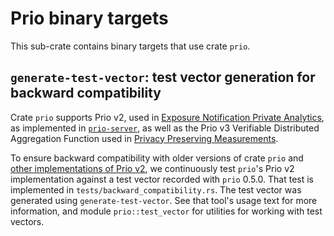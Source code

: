 # Prio binary targets

This sub-crate contains binary targets that use crate `prio`.

## `generate-test-vector`: test vector generation for backward compatibility

Crate `prio` supports Prio v2, used in [Exposure Notification Private Analytics][enpa-whitepaper],
as implemented in [`prio-server`][prio-server], as well as the Prio v3 Verifiable Distributed
Aggregation Function used in [Privacy Preserving Measurements][ppm-spec].

To ensure backward compatibility with older versions of crate `prio` and [other implementations of
Prio v2][libprio-cc], we continuously test `prio`'s Prio v2 implementation against a test vector
recorded with `prio` 0.5.0. That test is implemented in `tests/backward_compatibility.rs`. The test
vector was generated using `generate-test-vector`. See that tool's usage text for more information,
and module `prio::test_vector` for utilities for working with test vectors.

[enpa-whitepaper]: https://covid19-static.cdn-apple.com/applications/covid19/current/static/contact-tracing/pdf/ENPA_White_Paper.pdf
[ppm-spec]: https://github.com/abetterinternet/ppm-specification
[prio-server]: https://github.com/abetterinternet/prio-server
[libprio-cc]: https://github.com/google/libprio-cc
